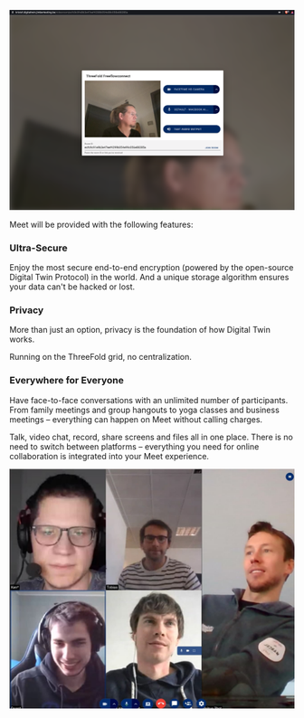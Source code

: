 ![](img/videochat1.png)

Meet will be provided with the following features:

### Ultra-Secure

Enjoy the most secure end-to-end encryption (powered by the open-source Digital Twin Protocol) in the world. And a unique storage algorithm ensures your data can't be hacked or lost.

### Privacy

More than just an option, privacy is the foundation of how Digital Twin works. 

Running on the ThreeFold grid, no centralization.

### Everywhere for Everyone

Have face-to-face conversations with an unlimited number of participants. From family meetings and group hangouts to yoga classes and business meetings – everything can happen on Meet without calling charges. 

Talk, video chat, record, share screens and files all in one place. There is no need to switch between platforms – everything you need for online collaboration is integrated into your Meet experience.

![](img/videochat2.jpg ":size=600x")
